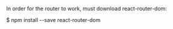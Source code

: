 In order for the router to work, must download react-router-dom:

$ npm install --save react-router-dom
